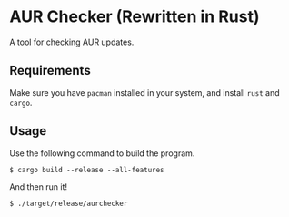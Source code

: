 # AUR Checker (Rewritten in Rust)

A tool for checking AUR updates.

Requirements
------------

Make sure you have `pacman` installed in your system,
and install `rust` and `cargo`.

Usage
-----

Use the following command to build the program.

    $ cargo build --release --all-features

And then run it!

    $ ./target/release/aurchecker
